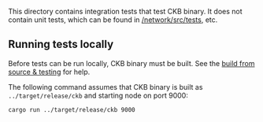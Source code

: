 This directory contains integration tests that test CKB binary. It does not contain unit tests, which can be found in [/network/src/tests](/network/src/tests), etc.

## Running tests locally
Before tests can be run locally, CKB binary must be built. See the [build from source & testing](/README.md#build-from-source--testing) for help.

The following command assumes that CKB binary is built as `../target/release/ckb` and starting node on port 9000:

```bash
cargo run ../target/release/ckb 9000
```
